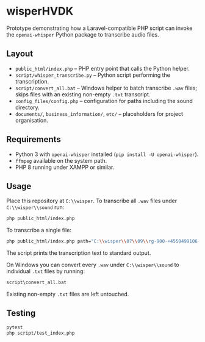 # wisperHVDK

Prototype demonstrating how a Laravel-compatible PHP script can invoke the
`openai-whisper` Python package to transcribe audio files.

## Layout

- `public_html/index.php` – PHP entry point that calls the Python helper.
- `script/whisper_transcribe.py` – Python script performing the transcription.
- `script/convert_all.bat` – Windows helper to batch transcribe `.wav` files; skips files with an existing non-empty `.txt` transcript.
- `config_files/config.php` – configuration for paths including the sound directory.
- `documents/`, `business_information/`, `etc/` – placeholders for project
  organisation.

## Requirements

- Python 3 with `openai-whisper` installed (`pip install -U openai-whisper`).
- `ffmpeg` available on the system path.
- PHP 8 running under XAMPP or similar.

## Usage

Place this repository at `C:\\wisper`. To transcribe all `.wav` files under
`C:\\wisper\\sound` run:

```bash
php public_html/index.php
```

To transcribe a single file:

```bash
php public_html/index.php path="C:\\wisper\\07\\09\\rg-900-+4550499106-20250709-131344-1752059605.163788.wav"
```

The script prints the transcription text to standard output.

On Windows you can convert every `.wav` under `C:\\wisper\\sound` to
individual `.txt` files by running:

```bat
script\convert_all.bat
```

Existing non-empty `.txt` files are left untouched.

## Testing

```bash
pytest
php script/test_index.php
```

